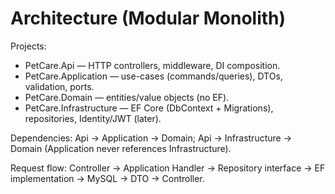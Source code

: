 # Architecture (Modular Monolith)

Projects:

- PetCare.Api — HTTP controllers, middleware, DI composition.
- PetCare.Application — use-cases (commands/queries), DTOs, validation, ports.
- PetCare.Domain — entities/value objects (no EF).
- PetCare.Infrastructure — EF Core (DbContext + Migrations), repositories, Identity/JWT (later).

Dependencies: Api → Application → Domain; Api → Infrastructure → Domain (Application never references Infrastructure).

Request flow: Controller → Application Handler → Repository interface → EF implementation → MySQL → DTO → Controller.
